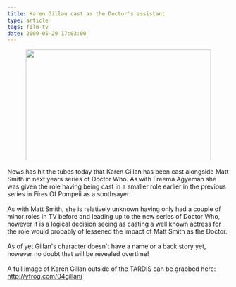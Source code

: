 ```yaml
---
title: Karen Gillan cast as the Doctor's assistant
type: article
tags: film-tv
date: 2009-05-29 17:03:00
---
```

<div class="separator" style="clear:both;text-align:center;"><a href="http://img297.imageshack.us/img297/9255/karengillanwillplayth00.jpg"><img border="0" height="252" src="http://img297.imageshack.us/img297/9255/karengillanwillplayth00.jpg" width="420" /></a></div><br />News has hit the tubes today that Karen Gillan has been cast alongside Matt Smith in next years series of Doctor Who.  As with Freema Agyeman she was given the role having being cast in a smaller role earlier in the previous series in Fires Of Pompeii as a soothsayer.<br /><br />As with Matt Smith, she is relatively unknown having only had a couple of minor roles in TV before and leading up to the new series of Doctor Who, however it is a logical decision seeing as casting a well known actress for the role would probably of lessened the impact of Matt Smith as the Doctor.<br /><br />As of yet Gillan's character doesn't have a name or a back story yet, however no doubt that will be revealed overtime!<br /><br />A full image of Karen Gillan outside of the TARDIS can be grabbed here: <a href="http://yfrog.com/04gillanj">http://yfrog.com/04gillanj</a><div class="blogger-post-footer"><img width='1' height='1' src='https://blogger.googleusercontent.com/tracker/31453821-6516675596542998114?l=www.jamesdoc.co.uk' alt='' /></div>
